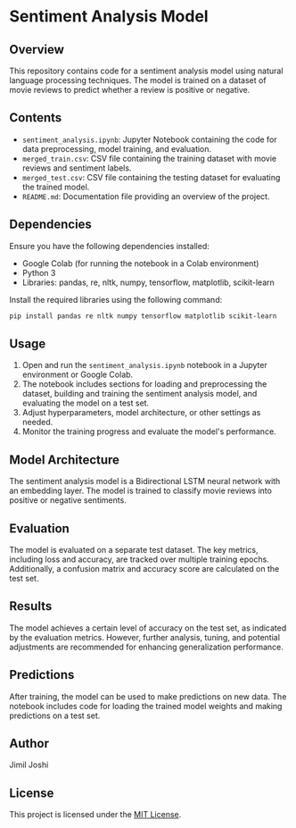 # Sentiment Analysis Model

## Overview

This repository contains code for a sentiment analysis model using natural language processing techniques. The model is trained on a dataset of movie reviews to predict whether a review is positive or negative.

## Contents

- `sentiment_analysis.ipynb`: Jupyter Notebook containing the code for data preprocessing, model training, and evaluation.
- `merged_train.csv`: CSV file containing the training dataset with movie reviews and sentiment labels.
- `merged_test.csv`: CSV file containing the testing dataset for evaluating the trained model.
- `README.md`: Documentation file providing an overview of the project.

## Dependencies

Ensure you have the following dependencies installed:

- Google Colab (for running the notebook in a Colab environment)
- Python 3
- Libraries: pandas, re, nltk, numpy, tensorflow, matplotlib, scikit-learn

Install the required libraries using the following command:

```bash
pip install pandas re nltk numpy tensorflow matplotlib scikit-learn
```

## Usage

1. Open and run the `sentiment_analysis.ipynb` notebook in a Jupyter environment or Google Colab.
2. The notebook includes sections for loading and preprocessing the dataset, building and training the sentiment analysis model, and evaluating the model on a test set.
3. Adjust hyperparameters, model architecture, or other settings as needed.
4. Monitor the training progress and evaluate the model's performance.

## Model Architecture

The sentiment analysis model is a Bidirectional LSTM neural network with an embedding layer. The model is trained to classify movie reviews into positive or negative sentiments.

## Evaluation

The model is evaluated on a separate test dataset. The key metrics, including loss and accuracy, are tracked over multiple training epochs. Additionally, a confusion matrix and accuracy score are calculated on the test set.

## Results

The model achieves a certain level of accuracy on the test set, as indicated by the evaluation metrics. However, further analysis, tuning, and potential adjustments are recommended for enhancing generalization performance.

## Predictions

After training, the model can be used to make predictions on new data. The notebook includes code for loading the trained model weights and making predictions on a test set.

## Author

Jimil Joshi
## License

This project is licensed under the [MIT License](LICENSE).
